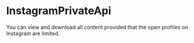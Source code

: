 # InstagramPrivateApi
 You can view and download all content provided that the open profiles on Instagram are limited.
